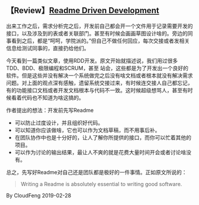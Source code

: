 <link href="markdown.css" rel="stylesheet"></link>

## 【Review】[Readme Driven Development](http://tom.preston-werner.com/2010/08/23/readme-driven-development.html)

出来工作之后，需求分析完之后，开发前自己都会开一个文件用于记录需要开发的接口，以及涉及到的表或者关联部门。甚至有时候会画画草图设计啥的。旁边的同事看到之后，都是“呵呵，学院派的。”但自己不做任何回应，每次交接或者发相关信息给测试同事的，直接扔给他们。

今天看到一篇类似文章，使用RDD开发。原文开始就描述说，我们用过很多TDD、BDD、极限编程和SCRUM，甚至
站会，这些都是为了开发出一个良好的软件。但是这些并没有解决一个系统做完之后没有啥文档或者根本就没有解决需求问题。对上面的观点深有感触，遗留系统交接过来，有时候连交接人自己都忘记，有的功能接口文档或者开发文档根本与代码不一致。这时候超级想骂人，甚至有时候看着代码也不知道为啥这搞的。

作者提出的想法：开发前先写Readme

- 可以防止过度设计，并且组织好代码。
- 可以知道你应该做啥，它也可以作为文档草稿，而不用事后补。
- 在团队协作中也是十分好的，让人了解你所提供的接口，而你可以忙着其他的项目。
- 可以作为讨论的输出结果，最让人不爽的就是花费大量时间开会或者讨论啥没有。

总之，先写好Readme对自己还是团队都是极好的一件事情。正如原文所说的：

> Writing a Readme is absolutely essential to writing good software.

By CloudFeng
2019-02-28
